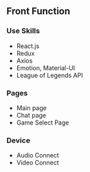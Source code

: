 ﻿## Front Function

### Use Skills
+ React.js
+ Redux
+ Axios
+ Emotion, Material-UI
+ League of Legends API

### Pages
+ Main page
+ Chat page
+ Game Select Page

### Device
+ Audio Connect
+ Video Connect